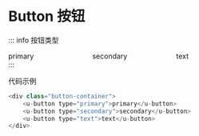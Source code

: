 # Button 按钮
::: info
按钮类型
<div class="button-container">
    <u-button type="primary">primary</u-button>
    <u-button type="secondary">secondary</u-button>
    <u-button type="text">text</u-button>
</div>
:::

代码示例
```js
<div class="button-container">
    <u-button type="primary">primary</u-button>
    <u-button type="secondary">secondary</u-button>
    <u-button type="text">text</u-button>
</div>
```

<style>
  .button-container{
    display:grid;
    grid-template-columns: repeat(3, 33.33%);
    grid-template-rows: repeat(3, 33.33%);
    .u-btn{
      margin:10px;
    }
  }
</style>